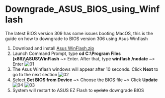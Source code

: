 # Downgrade_ASUS_BIOS_using_Winflash
The latest BIOS version 309 has some issues booting MacOS, this is the guide on how to downgrade to BIOS version 306 using Asus Winflash
1. Download and install [Asus WinFlash.zip](https://github.com/user-attachments/files/16623895/Asus.WinFlash.zip)
2. Launch Command Prompt, type **cd C:\Program Files (x86)\ASUS\WinFlash** ~> Enter. After that, type **winflash /nodate** ~> Enter
![01](https://github.com/user-attachments/assets/68154e07-43e3-40ba-b2dc-c1571a75f223)
3. The Asus Winflash windows will appear after 10 seconds. Click **Next** to go to the next section
![02](https://github.com/user-attachments/assets/eeae738d-f6fc-4592-a6f7-1e78b6c51642)
4. Select **Get BIOS from Device** ~> Choose the BIOS file ~> Click **Update**
![04](https://github.com/user-attachments/assets/b91c03fd-f0f8-4d10-bb32-8da2d7ddf010)
![03](https://github.com/user-attachments/assets/134bedf4-f304-4563-b205-a87ba482ed44)
5. System will restart to ASUS EZ Flash to ~~update~~ downgrade BIOS
